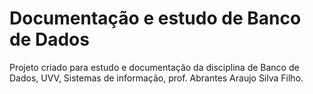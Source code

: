 # Documentação e estudo de Banco de Dados

Projeto criado para estudo e documentação da disciplina de Banco de Dados, UVV, Sistemas de informação, prof. Abrantes Araujo Silva Filho.
